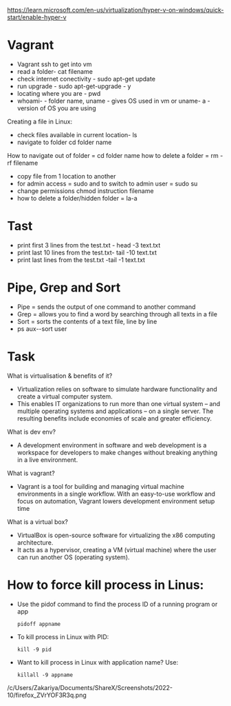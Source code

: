 
https://learn.microsoft.com/en-us/virtualization/hyper-v-on-windows/quick-start/enable-hyper-v


# Vagrant

- Vagrant ssh to get into vm
- read a folder- cat filename
- check internet conectivity - sudo apt-get update
- run upgrade - sudo apt-get-upgrade - y
- locating where you are - pwd
- whoami- - folder name, uname - gives OS used in vm or uname- a - version of OS you are using

Creating a file in Linux:
- check files available in current location- ls
- navigate to folder cd folder name

How to navigate out of folder = cd folder name
how to delete a folder = rm -rf filename
- copy file from 1 location to another 
- for admin access = sudo and to switch to admin user = sudo su
- change permissions chmod instruction filename
- how to delete a folder/hidden folder = la-a

# Tast

- print first 3 lines from the test.txt - head -3 text.txt
- print last 10 lines from the test.txt- tail -10 text.txt
- print last lines from the test.txt -tail -1 text.txt

# Pipe, Grep and Sort
- Pipe = sends the output of one command to another command
- Grep = allows you to find a word by searching through all texts in a file
- Sort = sorts the contents of a text file, line by line
- ps aux--sort user

# Task
What is virtualisation & benefits of it?
- Virtualization relies on software to simulate hardware functionality and create a virtual computer system. 
- This enables IT organizations to run more than one virtual system – and multiple operating systems and applications – on a single server. The resulting benefits include economies of scale and greater efficiency.

What is dev env?
- A development environment in software and web development is a workspace for developers to make changes without breaking anything in a live environment.

What is vagrant?
- Vagrant is a tool for building and managing virtual machine environments in a single workflow. With an easy-to-use workflow and focus on automation, Vagrant lowers development environment setup time

What is a virtual box?
- VirtualBox is open-source software for virtualizing the x86 computing architecture. 
- It acts as a hypervisor, creating a VM (virtual machine) where the user can run another OS (operating system).

# How to force kill process in Linus:



- Use the pidof command to find the process ID of a running program or app

  `pidoff appname`



- To kill process in Linux with PID:

  `kill -9 pid`



- Want to kill process in Linux with application name? Use:

  `killall -9 appname`

/c/Users/Zakariya/Documents/ShareX/Screenshots/2022-10/firefox_ZVrYOF3R3q.png
